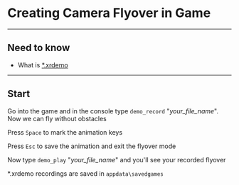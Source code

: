 # Creating Camera Flyover in Game

___

## Need to know

- What is [*.xrdemo](../../reference/file-formats/general/xrdemo.md)

___

## Start

Go into the game and in the console type `demo_record` "*your_file_name*". Now we can fly without obstacles

Press `Space` to mark the animation keys

Press `Esc` to save the animation and exit the flyover mode

Now type `demo_play` "*your_file_name*" and you'll see your recorded flyover

*.xrdemo recordings are saved in `appdata\savedgames`
